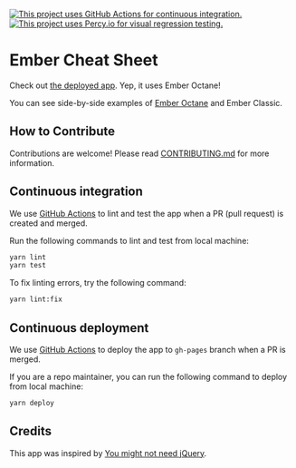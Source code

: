 [![This project uses GitHub Actions for continuous integration.](https://github.com/nullvoxpopuli/ember-cheat-sheet/workflows/CI/CD/badge.svg)](https://github.com/nullvoxpopuli/ember-cheat-sheet/actions?query=workflow%3ACI%2FCD)
[![This project uses Percy.io for visual regression testing.](https://percy.io/static/images/percy-badge.svg)](https://percy.io/Ember/ember-cheat-sheet)

# Ember Cheat Sheet

Check out [the deployed app](https://nullvoxpopuli.github.io/ember-cheat-sheet/). Yep, it uses Ember Octane!

You can see side-by-side examples of [Ember Octane](https://emberjs.com/editions/octane) and Ember Classic.


## How to Contribute

Contributions are welcome! Please read [CONTRIBUTING.md](CONTRIBUTING.md) for more information.


## Continuous integration

We use [GitHub Actions](.github/workflows/ci-cd.yml) to lint and test the app when a PR (pull request) is created and merged.

Run the following commands to lint and test from local machine:

```bash
yarn lint
yarn test
```

To fix linting errors, try the following command:

```bash
yarn lint:fix
```


## Continuous deployment

We use [GitHub Actions](.github/workflows/ci-cd.yml) to deploy the app to `gh-pages` branch when a PR is merged.

If you are a repo maintainer, you can run the following command to deploy from local machine:

```bash
yarn deploy
```


## Credits

This app was inspired by [You might not need jQuery](http://youmightnotneedjquery.com/).

